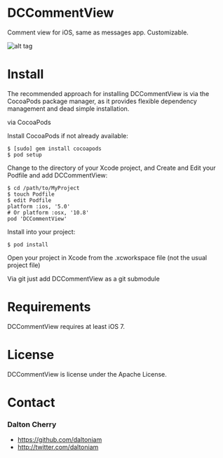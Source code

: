DCCommentView
=============

Comment view for iOS, same as messages app. Customizable.

![alt tag](https://raw.github.com/daltoniam/DCCommentView/master/demo.gif)

# Install #

The recommended approach for installing DCCommentView is via the CocoaPods package manager, as it provides flexible dependency management and dead simple installation.

via CocoaPods

Install CocoaPods if not already available:

	$ [sudo] gem install cocoapods
	$ pod setup
Change to the directory of your Xcode project, and Create and Edit your Podfile and add DCCommentView:

	$ cd /path/to/MyProject
	$ touch Podfile
	$ edit Podfile
	platform :ios, '5.0' 
	# Or platform :osx, '10.8'
	pod 'DCCommentView'

Install into your project:

	$ pod install
	
Open your project in Xcode from the .xcworkspace file (not the usual project file)

Via git
just add DCCommentView as a git submodule

# Requirements #

DCCommentView requires at least iOS 7.

# License #

DCCommentView is license under the Apache License.

# Contact #

### Dalton Cherry ###
* https://github.com/daltoniam
* http://twitter.com/daltoniam